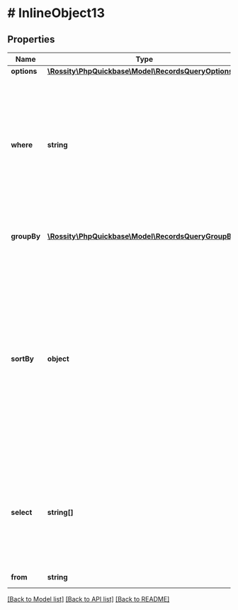 # # InlineObject13

## Properties

Name | Type | Description | Notes
------------ | ------------- | ------------- | -------------
**options** | [**\Rossity\PhpQuickbase\Model\RecordsQueryOptions**](RecordsQueryOptions.md) |  | [optional]
**where** | **string** | The filter, using the Quick Base query language, which determines the records to return. If this parameter is omitted, the query will return all records. | [optional]
**groupBy** | [**\Rossity\PhpQuickbase\Model\RecordsQueryGroupBy[]**](RecordsQueryGroupBy.md) | An array that contains the fields to group the records by. | [optional]
**sortBy** | **object** | By default, queries will be sorted by the given sort fields or the default sort if the query does not provide any. Set to false to avoid sorting when the order of the data returned is not important. Returning data without sorting can improve performance. | [optional]
**select** | **string[]** | An array of field ids for the fields that should be returned in the response. If empty, the default columns on the table will be returned. | [optional]
**from** | **string** | The table identifier. |

[[Back to Model list]](../../README.md#models) [[Back to API list]](../../README.md#endpoints) [[Back to README]](../../README.md)
